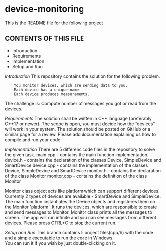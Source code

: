 # device-monitoring
This is the README file for the following project

CONTENTS OF THIS FILE
---------------------

 * Introduction
 * Requirements
 * Implementation
 * Setup and Run
 
_Introduction_
This repository contains the solution for the following problem.

        You monitor devices, which are sending data to you.
        Each device has a unique name.
        Each device produces measurements.
The challenge is:
        Compute number of messages you got or read from the devices.

_Requirements_
  The solution shall be written in C++ language (preferably C++17 or newer).
  The scope is open, you must decide how the “devices” will work in your system.
  The solution should be posted on GitHub or a similar page for a review.
  Please add documentation explaining us how to compile and run your code.

_Implementation_
  There are 5 differenc code files in the repository to solve the given task.
    main.cpp - contains the main function implementation.
    device.h - contains the declaration of the classes Device, SimpleDevice and SmartDevice
    device.cpp - contains the implementation of the classes Device, SimpleDevice and SmartDevice
    monitor.h - contains the declaration of the class Monitor
    monitor.cpp - contains the definition of the class Monitor

  Monitor class object acts like platform which can support different devices. Currently 2 types of devices are available - SmartDevice and SimpleDevice.
  The main function instantiates the Device objects and registeres them on the Monitor 'platform'. 
  It runs the devices, which are responsible to create and send messages to Monitor. Monitor class prints all the messages to screen. 
  The app will run infinite and you can see messages from different devices. Please press CTRL+C to stop the current run. 

 
_Setup and Run_
 This branch contains 5 project files(cpp/h) with the code and a simple executable to run the code in Windows.  
 You can run it if you wish by just double-clicking on it.

 



